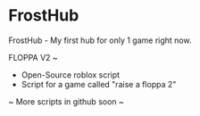 # FrostHub
FrostHub - My first hub for only 1 game right now.


FLOPPA V2 ~
- Open-Source roblox script
- Script for a game called "raise a floppa 2"

~ More scripts in github soon ~
